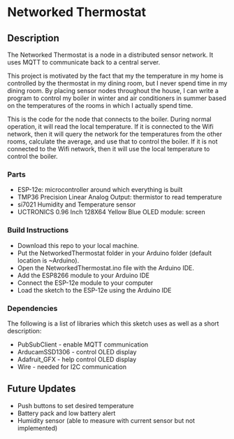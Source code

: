 # Networked Thermostat

## Description
The Networked Thermostat is a node in a distributed sensor network. It uses MQTT to communicate back to a central server.

This project is motivated by the fact that my the temperature in my home is controlled by the thermostat in my dining room, but I never spend time in my dining room. By placing sensor nodes throughout the house, I can write a program to control my boiler in winter and air conditioners in summer based on the temperatures of the rooms in which I actually spend time.

This is the code for the node that connects to the boiler. During normal operation, it will read the local temperature. If it is connected to the Wifi network, then it will query the network for the temperatures from the other rooms, calculate the average, and use that to control the boiler. If it is not connected to the Wifi network, then it will use the local temperature to control the boiler.

### Parts
- ESP-12e: microcontroller around which everything is built
- TMP36 Precision Linear Analog Output: thermistor to read temperature
- si7021 Humidity and Temperature sensor
- UCTRONICS 0.96 Inch 128X64 Yellow Blue OLED module: screen

### Build Instructions
- Download this repo to your local machine.
- Put the NetworkedThermostat folder in your Arduino folder (default location is ~Arduino).
- Open the NetworkedThermostat.ino file with the Arduino IDE.
- Add the ESP8266 module to your Arduino IDE
- Connect the ESP-12e module to your computer
- Load the sketch to the ESP-12e using the Arduino IDE

### Dependencies
The following is a list of libraries which this sketch uses as well as a short description:
- PubSubClient - enable MQTT communication
- ArducamSSD1306 - control OLED display
- Adafruit_GFX - help control OLED display
- Wire - needed for I2C communication

## Future Updates
- Push buttons to set desired temperature
- Battery pack and low battery alert
- Humidity sensor (able to measure with current sensor but not implemented)
